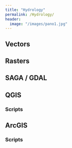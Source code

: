 ```yaml
---
title: "Hydrology"
permalink: /Hydrology/
header:
  image: "/images/pano1.jpg"
---
```

## Vectors

## Rasters

## SAGA / GDAL 

## QGIS

### Scripts

## ArcGIS

### Scripts


